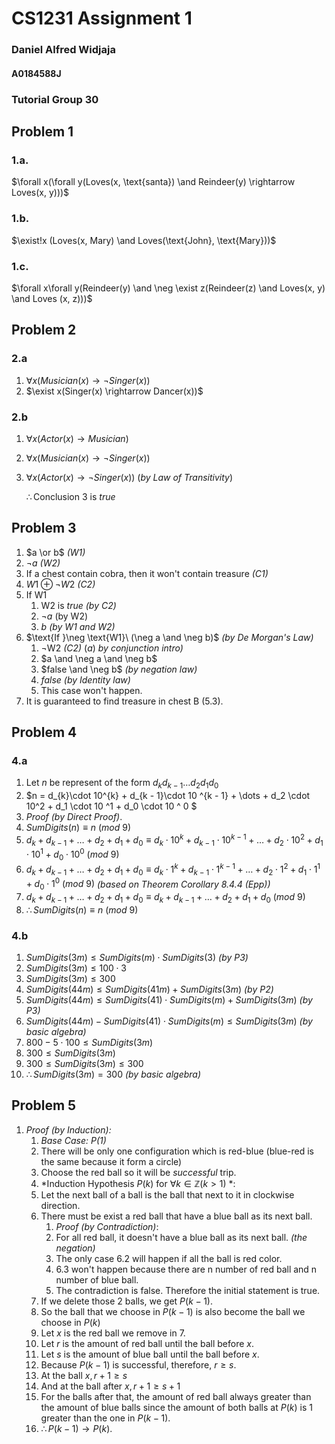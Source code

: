 # CS1231 Assignment 1

### Daniel Alfred Widjaja

#### A0184588J

### Tutorial Group 30

## Problem 1

### 1.a.

$\forall x(\forall y(Loves(x, \text{santa}) \and Reindeer(y) \rightarrow Loves(x, y)))$ 

### 1.b.

$\exist!x (Loves(x, Mary) \and Loves(\text{John}, \text{Mary}))$ 

### 1.c.

$\forall x\forall y(Reindeer(y) \and \neg \exist z(Reindeer(z) \and Loves(x, y) \and Loves (x, z)))$ 

## Problem 2

### 2.a

1. $\forall x(Musician(x) \rightarrow \neg Singer(x))$ 
2. $\exist x(Singer(x) \rightarrow Dancer(x))$ 

### 2.b

1. $\forall x(Actor(x) \rightarrow Musician)$ 

2. $\forall x(Musician(x) \rightarrow \neg Singer(x))$ 

3. $\forall x(Actor(x) \rightarrow \neg Singer(x))$ (*by Law of Transitivity*)

   $\therefore \text {Conclusion 3 is }true$ 

## Problem 3

1. $a \or b$ *(W1)*
2. $\neg a$ *(W2)* 
3. If a chest contain cobra, then it won't contain treasure *(C1)*
4. $W1 \oplus \neg W2$ *(C2)*
5. $\text{If W1}$  
   1. $\text{W2 is }true$ *(by C2)* 
   2. $\neg a$ (by W2)
   3. $b​$ *(by W1 and W2)*
6. $\text{If }\neg \text{W1}\ (\neg a \and \neg b)$ *(by De Morgan's Law)*
   1. $\neg \text{W2}$ *(C2)* $(a)$ *by conjunction intro)*
   2. $a \and \neg a \and \neg b$ 
   3.  $false \and \neg b$ *(by negation law)*
   4. $false$ *(by Identity law)*
   5. This case won't happen.
7. It is guaranteed to find treasure in chest B (5.3).

## Problem 4 

### 4.a

1. $\text{Let }n\text{ be represent of the form }d_{k}d_{k-1}\dots d_{2}d_{1}d_{0}$ 
2. $n = d_{k}\cdot 10^{k} + d_{k - 1}\cdot 10 ^{k - 1} + \dots + d_2 \cdot 10^2 + d_1 \cdot 10 ^1 + d_0 \cdot 10 ^ 0 $  
3. *Proof (by Direct Proof)*.
4. $SumDigits(n) \equiv n\ (mod\ 9)$ 
5. $d_k + d_{k - 1} + \dots + d_2 + d_1 + d_0 \equiv d_{k}\cdot 10^{k} + d_{k - 1}\cdot 10 ^{k - 1} + \dots + d_2 \cdot 10^2 + d_1 \cdot 10 ^1 + d_0 \cdot 10 ^ 0 \ (mod\ 9)$ 
6. $d_k + d_{k - 1} + \dots + d_2 + d_1 + d_0 \equiv d_{k}\cdot 1^{k} + d_{k - 1}\cdot 1 ^{k - 1} + \dots + d_2 \cdot 1^2 + d_1 \cdot 1 ^1 + d_0 \cdot 1 ^ 0 \ (mod\ 9)$ *(based on Theorem Corollary 8.4.4 (Epp))*  
7. $d_k + d_{k - 1} + \dots + d_2 + d_1 + d_0 \equiv d_{k} + d_{k - 1} + \dots + d_2 + d_1 + d_0 \ (mod\ 9)$
8. $\therefore SumDigits(n) \equiv n\ (mod\ 9)$ 

### 4.b

1. $SumDigits(3m) \leq SumDigits(m) \cdot SumDigits(3)$ *(by P3)*
2. $SumDigits(3m) \leq 100 \cdot 3$
3. $SumDigits(3m) \leq 300$ 
4. $SumDigits(44m) \leq SumDigits(41m) + SumDigits(3m)$ *(by P2)*
5. $SumDigits(44m) \leq SumDigits(41) \cdot SumDigits(m) + SumDigits(3m)$ *(by P3)*
6. $SumDigits(44m) - SumDigits(41) \cdot SumDigits(m) \leq SumDigits(3m)$ *(by basic algebra)*
7. $800 - 5 \cdot 100 \leq SumDigits(3m)$
8. $300 \leq SumDigits(3m)$
9. $300 \leq SumDigits(3m) \leq 300$
10. $\therefore SumDigits(3m) = 300$ *(by basic algebra)*



## Problem 5

1. *Proof (by Induction):*
   1. *Base Case: $P(1)$*
   2. There will be only one configuration which is red-blue (blue-red is the same because it form a circle)
   3. Choose the red ball so it will be *successful* trip.
   4. *Induction Hypothesis $P(k) \text{ for } \forall k \in \mathbb{Z}(k > 1)$ *:
   5. Let the next ball of a ball is the ball that next to it in clockwise direction.
   6. There must be exist a red ball that have a blue ball as its next ball. 
      1. *Proof (by Contradiction)*:
      2. For all red ball, it doesn't have a blue ball as its next ball. *(the negation)*
      3. The only case 6.2 will happen if all the ball is red color. 
      4. 6.3 won't happen because there are n number of red ball and n number of blue ball.
      5. The contradiction is false. Therefore the initial statement is true.
   7. If we delete those 2 balls, we get $P(k - 1)$. 
   8. So the ball that we choose in $P(k - 1)$ is also become the ball we choose in $P(k)$ 
   9. Let $x$ is the red ball we remove in $7$.
   10. Let $r$ is the amount of red ball until the ball before $x$.
   11. Let $s$ is the amount of blue ball until the ball before $x$.
   12. Because $P(k - 1)$ is successful, therefore,  $r\geq s$. 
   13. At the ball $x, r +1 \geq s$
   14. And at the ball after $x, r + 1 \geq s + 1$
   15. For the balls after that, the amount of red ball always greater than the amount of blue balls since the amount of both balls at $P(k)$ is 1 greater than the one in $P(k-1)$.
   16. $\therefore P(k - 1) \rightarrow P(k)$. 